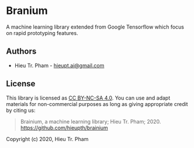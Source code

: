 # Branium
A machine learning library extended from Google Tensorflow which focus on rapid prototyping features.
## Authors
* Hieu Tr. Pham - hieupt.ai@gmail.com
## License
This library is licensed as [CC BY-NC-SA 4.0](https://github.com/hieupth/branium/blob/master/LICENSE.md). You can use and adapt materials for non-commercial purposes as long as giving appropriate credit by citing us:
> Brainium, a machine learning library; Hieu Tr. Pham; 2020. https://github.com/hieupth/brainium

Copyright (c) 2020, Hieu Tr. Pham